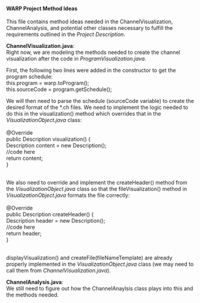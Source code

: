 #### WARP Project Method Ideas
This file contains method ideas needed in the ChannelVisualization, ChannelAnalysis, and potential other classes necessary to fulfill the requirements outlined in the *Project Description*. 

**ChannelVisualization.java**:<br>
Right now, we are modeling the methods needed to create the channel visualization after the code in *ProgramVisualization.java*.

First, the following two lines were added in the constructor to get the program schedule:<br>
this.program = warp.toProgram();<br>
this.sourceCode = program.getSchedule();

We will then need to parse the schedule (sourceCode variable) to create the desired format of the \*.ch files. We need to implement the logic needed to do this in the visualization() method which overrides that in the *VisualizationObject.java* class:<br>
<br>
@Override<br>
  public Description visualization() {<br>
    Description content = new Description();<br>
    //code here<br>
    return content;<br>
  }<br>
<br>
 
We also need to override and implement the createHeader() method from the *VisualizationObject.java* class so that the fileVisualization() method in *VisualizationObject.java* formats the file correctly:<br>
<br>
  @Override<br>
  public Description createHeader() {<br>
    Description header = new Description();<br>
    //code here<br>
    return header;<br>
  }<br>
<br>

displayVisualization() and createFile(fileNameTemplate) are already properly implemented in the *VisualizationObject.java* class (we may need to call them from *ChannelVisualization.java*).<br>

**ChannelAnalysis.java**:<br>
We still need to figure out how the ChannelAnaylsis class plays into this and the methods needed.

